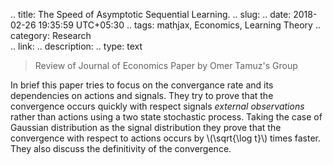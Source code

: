 
.. title: The Speed of Asymptotic Sequential Learning.
.. slug: 
.. date: 2018-02-26 19:35:59 UTC+05:30
.. tags: mathjax, Economics, Learning Theory
.. category: Research			
.. link: 
.. description: 
.. type: text

> Review of Journal of Economics Paper by Omer Tamuz's Group

In brief this paper tries to focus on the convergance rate and its dependencies on actions and signals. They try to prove that the convergence occurs quickly with respect signals *external observations* rather than actions using a two state stochastic process. Taking the case of Gaussian distribution as the signal distribution they prove that the convergence with respect to actions occurs by \\(\sqrt{\log t}\\) times faster. They also discuss the definitivity of the convergence. 


